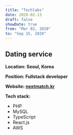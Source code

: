 ```yaml
---
title: "Techlabs"
date: 2020-02-13
draft: false
showDate: true
from: "Mar 02, 2020"
to: "Sep 15, 2020"
---
```


## Dating service

**Location: Seoul, Korea**

**Position: Fullstack developer**

**Website: [nextmatch.kr](https://nextmatch.kr)**

**Tech stack:**

- PHP
- MySQL
- TypeScript
- React.js
- AWS
